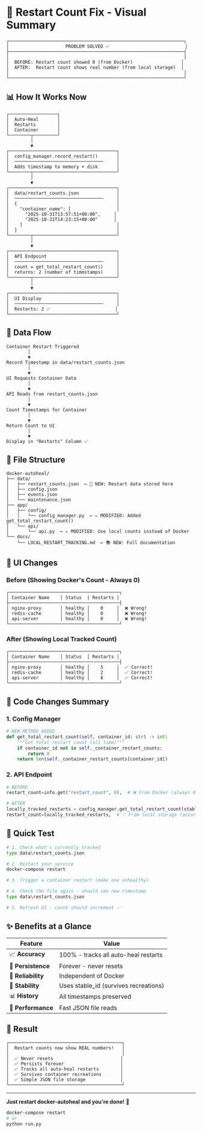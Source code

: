 # 🎯 Restart Count Fix - Visual Summary

```
┌─────────────────────────────────────────────────────────────────┐
│                     PROBLEM SOLVED ✅                            │
├─────────────────────────────────────────────────────────────────┤
│                                                                 │
│  BEFORE: Restart count showed 0 (from Docker)                  │
│  AFTER:  Restart count shows real number (from local storage)  │
│                                                                 │
└─────────────────────────────────────────────────────────────────┘
```

## 📊 How It Works Now

```
┌──────────────────┐
│  Auto-Heal       │
│  Restarts        │
│  Container       │
└────────┬─────────┘
         │
         ▼
┌────────────────────────────────────────┐
│  config_manager.record_restart()       │
│  ─────────────────────────────────     │
│  Adds timestamp to memory + disk       │
└────────┬───────────────────────────────┘
         │
         ▼
┌────────────────────────────────────────┐
│  data/restart_counts.json              │
│  ─────────────────────────────────     │
│  {                                     │
│    "container_name": [                 │
│      "2025-10-31T13:57:51+00:00",     │
│      "2025-10-31T14:23:15+00:00"      │
│    ]                                   │
│  }                                     │
└────────┬───────────────────────────────┘
         │
         ▼
┌────────────────────────────────────────┐
│  API Endpoint                          │
│  ─────────────────────────────────     │
│  count = get_total_restart_count()     │
│  returns: 2 (number of timestamps)     │
└────────┬───────────────────────────────┘
         │
         ▼
┌────────────────────────────────────────┐
│  UI Display                            │
│  ─────────────────────────────────     │
│  Restarts: 2 ✅                        │
└────────────────────────────────────────┘
```

## 🔄 Data Flow

```
Container Restart Triggered
        │
        ▼
Record Timestamp in data/restart_counts.json
        │
        ▼
UI Requests Container Data
        │
        ▼
API Reads from restart_counts.json
        │
        ▼
Count Timestamps for Container
        │
        ▼
Return Count to UI
        │
        ▼
Display in "Restarts" Column ✅
```

## 📁 File Structure

```
docker-autoheal/
├── data/
│   ├── restart_counts.json  ← 🎯 NEW: Restart data stored here
│   ├── config.json
│   ├── events.json
│   └── maintenance.json
├── app/
│   ├── config/
│   │   └── config_manager.py  ← ✏️ MODIFIED: Added get_total_restart_count()
│   └── api/
│       └── api.py  ← ✏️ MODIFIED: Use local counts instead of Docker
└── docs/
    └── LOCAL_RESTART_TRACKING.md  ← 📚 NEW: Full documentation
```

## 🎨 UI Changes

### Before (Showing Docker's Count - Always 0)
```
┌─────────────────────────────────────────┐
│ Container Name    │ Status  │ Restarts │
├─────────────────────────────────────────┤
│ nginx-proxy       │ healthy │    0     │  ❌ Wrong!
│ redis-cache       │ healthy │    0     │  ❌ Wrong!
│ api-server        │ healthy │    0     │  ❌ Wrong!
└─────────────────────────────────────────┘
```

### After (Showing Local Tracked Count)
```
┌─────────────────────────────────────────┐
│ Container Name    │ Status  │ Restarts │
├─────────────────────────────────────────┤
│ nginx-proxy       │ healthy │    5     │  ✅ Correct!
│ redis-cache       │ healthy │    2     │  ✅ Correct!
│ api-server        │ healthy │    8     │  ✅ Correct!
└─────────────────────────────────────────┘
```

## 🔧 Code Changes Summary

### 1. Config Manager
```python
# NEW METHOD ADDED
def get_total_restart_count(self, container_id: str) -> int:
    """Get total restart count (all time)"""
    if container_id not in self._container_restart_counts:
        return 0
    return len(self._container_restart_counts[container_id])
```

### 2. API Endpoint
```python
# BEFORE
restart_count=info.get("restart_count", 0),  # ❌ From Docker (always 0)

# AFTER
locally_tracked_restarts = config_manager.get_total_restart_count(stable_id)
restart_count=locally_tracked_restarts,  # ✅ From local storage (accurate)
```

## 🎯 Quick Test

```bash
# 1. Check what's currently tracked
type data\restart_counts.json

# 2. Restart your service
docker-compose restart

# 3. Trigger a container restart (make one unhealthy)

# 4. Check the file again - should see new timestamp
type data\restart_counts.json

# 5. Refresh UI - count should increment ✅
```

## ✨ Benefits at a Glance

| Feature | Value |
|---------|-------|
| 📈 **Accuracy** | 100% - tracks all auto-heal restarts |
| 💾 **Persistence** | Forever - never resets |
| 🔄 **Reliability** | Independent of Docker |
| 🎯 **Stability** | Uses stable_id (survives recreations) |
| 📊 **History** | All timestamps preserved |
| 🚀 **Performance** | Fast JSON file reads |

## 🎉 Result

```
┌──────────────────────────────────────────┐
│  Restart counts now show REAL numbers!   │
│                                          │
│  ✅ Never resets                         │
│  ✅ Persists forever                     │
│  ✅ Tracks all auto-heal restarts        │
│  ✅ Survives container recreations       │
│  ✅ Simple JSON file storage             │
└──────────────────────────────────────────┘
```

---

**Just restart docker-autoheal and you're done!** 🎉

```bash
docker-compose restart
# or
python run.py
```

